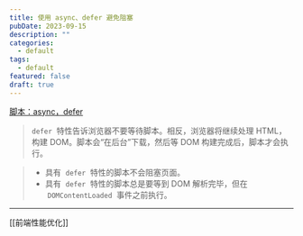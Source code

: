 ```yaml
---
title: 使用 async、defer 避免阻塞
pubDate: 2023-09-15
description: ""
categories:
  - default
tags:
  - default
featured: false
draft: true
---
```

[脚本：async，defer](https://zh.javascript.info/script-async-defer)

> `defer`  特性告诉浏览器不要等待脚本。相反，浏览器将继续处理 HTML，构建 DOM。脚本会“在后台”下载，然后等 DOM 构建完成后，脚本才会执行。

> - 具有  `defer`  特性的脚本不会阻塞页面。
> - 具有  `defer`  特性的脚本总是要等到 DOM 解析完毕，但在  `DOMContentLoaded`  事件之前执行。

---

[[前端性能优化]]
